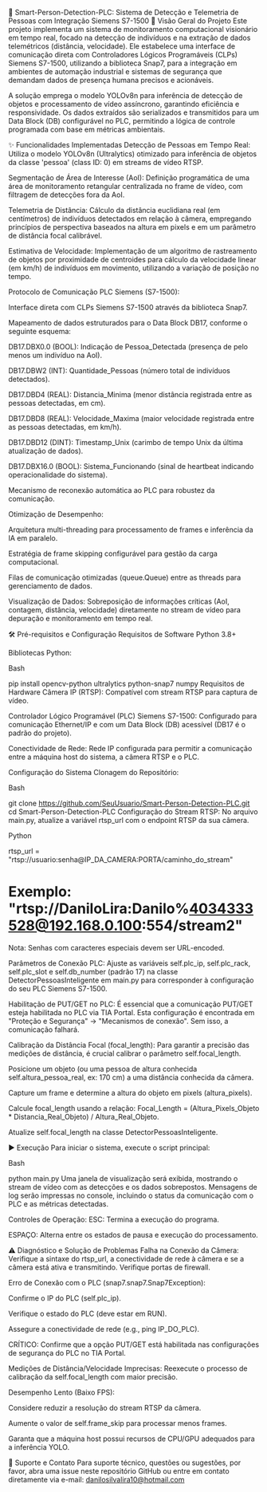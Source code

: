 🚀 Smart-Person-Detection-PLC: Sistema de Detecção e Telemetria de Pessoas com Integração Siemens S7-1500
🎯 Visão Geral do Projeto
Este projeto implementa um sistema de monitoramento computacional visionário em tempo real, focado na detecção de indivíduos e na extração de dados telemétricos (distância, velocidade). Ele estabelece uma interface de comunicação direta com Controladores Lógicos Programáveis (CLPs) Siemens S7-1500, utilizando a biblioteca Snap7, para a integração em ambientes de automação industrial e sistemas de segurança que demandam dados de presença humana precisos e acionáveis.

A solução emprega o modelo YOLOv8n para inferência de detecção de objetos e processamento de vídeo assíncrono, garantindo eficiência e responsividade. Os dados extraídos são serializados e transmitidos para um Data Block (DB) configurável no PLC, permitindo a lógica de controle programada com base em métricas ambientais.

✨ Funcionalidades Implementadas
Detecção de Pessoas em Tempo Real: Utiliza o modelo YOLOv8n (Ultralytics) otimizado para inferência de objetos da classe 'pessoa' (class ID: 0) em streams de vídeo RTSP.

Segmentação de Área de Interesse (AoI): Definição programática de uma área de monitoramento retangular centralizada no frame de vídeo, com filtragem de detecções fora da AoI.

Telemetria de Distância: Cálculo da distância euclidiana real (em centímetros) de indivíduos detectados em relação à câmera, empregando princípios de perspectiva baseados na altura em pixels e em um parâmetro de distância focal calibrável.

Estimativa de Velocidade: Implementação de um algoritmo de rastreamento de objetos por proximidade de centroides para cálculo da velocidade linear (em km/h) de indivíduos em movimento, utilizando a variação de posição no tempo.

Protocolo de Comunicação PLC Siemens (S7-1500):

Interface direta com CLPs Siemens S7-1500 através da biblioteca Snap7.

Mapeamento de dados estruturados para o Data Block DB17, conforme o seguinte esquema:

DB17.DBX0.0 (BOOL): Indicação de Pessoa_Detectada (presença de pelo menos um indivíduo na AoI).

DB17.DBW2 (INT): Quantidade_Pessoas (número total de indivíduos detectados).

DB17.DBD4 (REAL): Distancia_Minima (menor distância registrada entre as pessoas detectadas, em cm).

DB17.DBD8 (REAL): Velocidade_Maxima (maior velocidade registrada entre as pessoas detectadas, em km/h).

DB17.DBD12 (DINT): Timestamp_Unix (carimbo de tempo Unix da última atualização de dados).

DB17.DBX16.0 (BOOL): Sistema_Funcionando (sinal de heartbeat indicando operacionalidade do sistema).

Mecanismo de reconexão automática ao PLC para robustez da comunicação.

Otimização de Desempenho:

Arquitetura multi-threading para processamento de frames e inferência da IA em paralelo.

Estratégia de frame skipping configurável para gestão da carga computacional.

Filas de comunicação otimizadas (queue.Queue) entre as threads para gerenciamento de dados.

Visualização de Dados: Sobreposição de informações críticas (AoI, contagem, distância, velocidade) diretamente no stream de vídeo para depuração e monitoramento em tempo real.

🛠️ Pré-requisitos e Configuração
Requisitos de Software
Python 3.8+

Bibliotecas Python:

Bash

pip install opencv-python ultralytics python-snap7 numpy
Requisitos de Hardware
Câmera IP (RTSP): Compatível com stream RTSP para captura de vídeo.

Controlador Lógico Programável (PLC) Siemens S7-1500: Configurado para comunicação Ethernet/IP e com um Data Block (DB) acessível (DB17 é o padrão do projeto).

Conectividade de Rede: Rede IP configurada para permitir a comunicação entre a máquina host do sistema, a câmera RTSP e o PLC.

Configuração do Sistema
Clonagem do Repositório:

Bash

git clone https://github.com/SeuUsuario/Smart-Person-Detection-PLC.git
cd Smart-Person-Detection-PLC
Configuração do Stream RTSP:
No arquivo main.py, atualize a variável rtsp_url com o endpoint RTSP da sua câmera.

Python

rtsp_url = "rtsp://usuario:senha@IP_DA_CAMERA:PORTA/caminho_do_stream"
# Exemplo: "rtsp://DaniloLira:Danilo%4034333528@192.168.0.100:554/stream2"
Nota: Senhas com caracteres especiais devem ser URL-encoded.

Parâmetros de Conexão PLC:
Ajuste as variáveis self.plc_ip, self.plc_rack, self.plc_slot e self.db_number (padrão 17) na classe DetectorPessoasInteligente em main.py para corresponder à configuração do seu PLC Siemens S7-1500.

Habilitação de PUT/GET no PLC: É essencial que a comunicação PUT/GET esteja habilitada no PLC via TIA Portal. Esta configuração é encontrada em "Proteção e Segurança" -> "Mecanismos de conexão". Sem isso, a comunicação falhará.

Calibração da Distância Focal (focal_length):
Para garantir a precisão das medições de distância, é crucial calibrar o parâmetro self.focal_length.

Posicione um objeto (ou uma pessoa de altura conhecida self.altura_pessoa_real, ex: 170 cm) a uma distância conhecida da câmera.

Capture um frame e determine a altura do objeto em pixels (altura_pixels).

Calcule focal_length usando a relação: Focal_Length = (Altura_Pixels_Objeto * Distancia_Real_Objeto) / Altura_Real_Objeto.

Atualize self.focal_length na classe DetectorPessoasInteligente.

▶️ Execução
Para iniciar o sistema, execute o script principal:

Bash

python main.py
Uma janela de visualização será exibida, mostrando o stream de vídeo com as detecções e os dados sobrepostos. Mensagens de log serão impressas no console, incluindo o status da comunicação com o PLC e as métricas detectadas.

Controles de Operação:
ESC: Termina a execução do programa.

ESPAÇO: Alterna entre os estados de pausa e execução do processamento.

⚠️ Diagnóstico e Solução de Problemas
Falha na Conexão da Câmera: Verifique a sintaxe do rtsp_url, a conectividade de rede à câmera e se a câmera está ativa e transmitindo. Verifique portas de firewall.

Erro de Conexão com o PLC (snap7.snap7.Snap7Exception):

Confirme o IP do PLC (self.plc_ip).

Verifique o estado do PLC (deve estar em RUN).

Assegure a conectividade de rede (e.g., ping IP_DO_PLC).

CRÍTICO: Confirme que a opção PUT/GET está habilitada nas configurações de segurança do PLC no TIA Portal.

Medições de Distância/Velocidade Imprecisas: Reexecute o processo de calibração da self.focal_length com maior precisão.

Desempenho Lento (Baixo FPS):

Considere reduzir a resolução do stream RTSP da câmera.

Aumente o valor de self.frame_skip para processar menos frames.

Garanta que a máquina host possui recursos de CPU/GPU adequados para a inferência YOLO.

📧 Suporte e Contato
Para suporte técnico, questões ou sugestões, por favor, abra uma issue neste repositório GitHub ou entre em contato diretamente via e-mail: danilosilvalira10@hotmail.com

